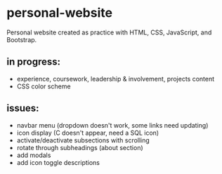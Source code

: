# personal-website
Personal website created as practice with HTML, CSS, JavaScript, and Bootstrap.

## in progress:
- experience, coursework, leadership & involvement, projects content
- CSS color scheme

## issues:
- navbar menu (dropdown doesn't work, some links need updating)
- icon display (C doesn't appear, need a SQL icon)
- activate/deactivate subsections with scrolling
- rotate through subheadings (about section)
- add modals
- add icon toggle descriptions
